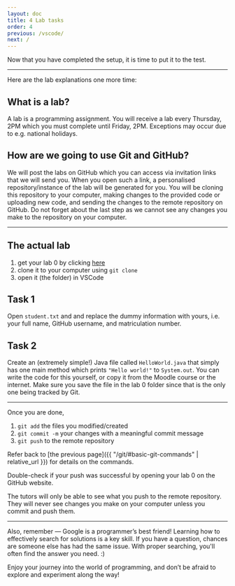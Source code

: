 ```yaml
---
layout: doc
title: 4 Lab tasks
order: 4
previous: /vscode/
next: /
---
```


Now that you have completed the setup, it is time to put it to the test.

---

Here are the lab explanations one more time:

## What is a lab?
A lab is a programming assignment. You will receive a lab every Thursday, 2PM which you must complete until Friday, 2PM. Exceptions may occur due to e.g. national holidays.

## How are we going to use Git and GitHub?
We will post the labs on GitHub which you can access via invitation links that we will send you. When you open such a link, a personalised repository/instance of the lab will be generated for you. You will be cloning this repository to your computer, making changes to the provided code or uploading new code, and sending the changes to the remote repository on GitHub. Do not forget about the last step as we cannot see any changes you make to the repository on your computer.

---

## The actual lab

1. get your lab 0 by clicking [here](https://guthib.com/)
2. clone it to your computer using `git clone`
3. open it (the folder) in VSCode

## Task 1
Open `student.txt` and and replace the dummy information with yours, i.e. your full name, GitHub username, and matriculation number.

## Task 2
Create an (extremely simple!) Java file called `HelloWorld.java` that simply has one main method which prints `"Hello world!"` to `System.out`. You can write the code for this yourself, or copy it from the Moodle course or the internet. Make sure you save the file in the lab 0 folder since that is the only one being tracked by Git.

---

Once you are done,
1. `git add` the files you modified/created
2. `git commit -m` your changes with a meaningful commit message
3. `git push` to the remote repository

Refer back to [the previous page]({{ "/git/#basic-git-commands" | relative_url }}) for details on the commands.

Double-check if your push was successful by opening your lab 0 on the GitHub website.

The tutors will only be able to see what you push to the remote repository. They will never see changes you make on your computer unless you commit and push them.

---

Also, remember — Google is a programmer’s best friend! Learning how to effectively search for solutions is a key skill. If you have a question, chances are someone else has had the same issue. With proper searching, you'll often find the answer you need. :)

Enjoy your journey into the world of programming, and don’t be afraid to explore and experiment along the way!

